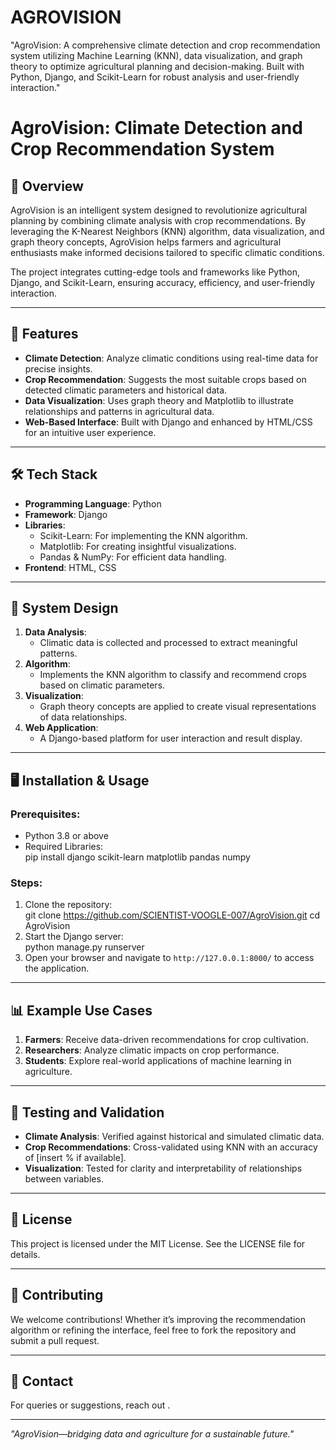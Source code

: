 # AGROVISION
"AgroVision: A comprehensive climate detection and crop recommendation system utilizing Machine Learning (KNN), data visualization, and graph theory to optimize agricultural planning and decision-making. Built with Python, Django, and Scikit-Learn for robust analysis and user-friendly interaction."

# AgroVision: Climate Detection and Crop Recommendation System  

## 🌟 Overview  
AgroVision is an intelligent system designed to revolutionize agricultural planning by combining climate analysis with crop recommendations. By leveraging the K-Nearest Neighbors (KNN) algorithm, data visualization, and graph theory concepts, AgroVision helps farmers and agricultural enthusiasts make informed decisions tailored to specific climatic conditions.  

The project integrates cutting-edge tools and frameworks like Python, Django, and Scikit-Learn, ensuring accuracy, efficiency, and user-friendly interaction.  

---

## 🎯 Features  
- **Climate Detection**: Analyze climatic conditions using real-time data for precise insights.  
- **Crop Recommendation**: Suggests the most suitable crops based on detected climatic parameters and historical data.  
- **Data Visualization**: Uses graph theory and Matplotlib to illustrate relationships and patterns in agricultural data.  
- **Web-Based Interface**: Built with Django and enhanced by HTML/CSS for an intuitive user experience.  

---

## 🛠️ Tech Stack  
- **Programming Language**: Python  
- **Framework**: Django  
- **Libraries**:  
  - Scikit-Learn: For implementing the KNN algorithm.  
  - Matplotlib: For creating insightful visualizations.  
  - Pandas & NumPy: For efficient data handling.  
- **Frontend**: HTML, CSS  

---

## 📐 System Design  
1. **Data Analysis**:  
   - Climatic data is collected and processed to extract meaningful patterns.  
2. **Algorithm**:  
   - Implements the KNN algorithm to classify and recommend crops based on climatic parameters.  
3. **Visualization**:  
   - Graph theory concepts are applied to create visual representations of data relationships.  
4. **Web Application**:  
   - A Django-based platform for user interaction and result display.  

---

## 🖥️ Installation & Usage  
### Prerequisites:  
- Python 3.8 or above  
- Required Libraries:  
pip install django scikit-learn matplotlib pandas numpy

### Steps:  
1. Clone the repository:  
git clone https://github.com/SCIENTIST-VOOGLE-007/AgroVision.git
cd AgroVision
2. Start the Django server:  
python manage.py runserver
3. Open your browser and navigate to `http://127.0.0.1:8000/` to access the application.  

---

## 📊 Example Use Cases  
1. **Farmers**: Receive data-driven recommendations for crop cultivation.  
2. **Researchers**: Analyze climatic impacts on crop performance.  
3. **Students**: Explore real-world applications of machine learning in agriculture.  

---

## 🧪 Testing and Validation  
- **Climate Analysis**: Verified against historical and simulated climatic data.  
- **Crop Recommendations**: Cross-validated using KNN with an accuracy of [insert % if available].  
- **Visualization**: Tested for clarity and interpretability of relationships between variables.  

---

## 📄 License  
This project is licensed under the MIT License. See the LICENSE file for details.  

---

## 🤝 Contributing  
We welcome contributions! Whether it’s improving the recommendation algorithm or refining the interface, feel free to fork the repository and submit a pull request.  

---

## 📧 Contact  
For queries or suggestions, reach out .  

---

*"AgroVision—bridging data and agriculture for a sustainable future."*  

